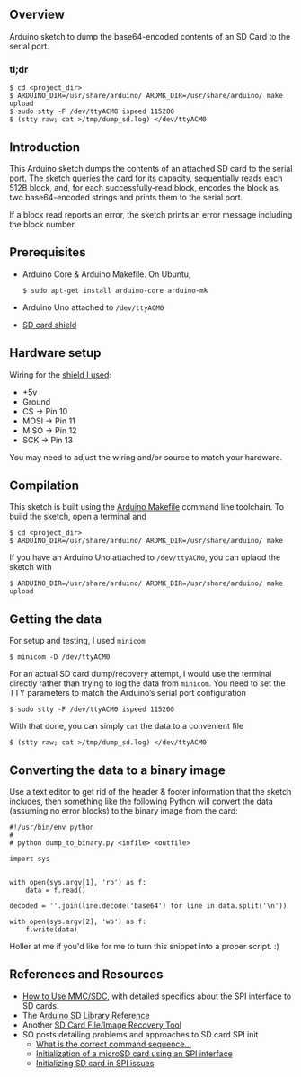 ## Overview

Arduino sketch to dump the base64-encoded contents of an SD Card to the serial
port.

### tl;dr

    $ cd <project_dir>
    $ ARDUINO_DIR=/usr/share/arduino/ ARDMK_DIR=/usr/share/arduino/ make upload
    $ sudo stty -F /dev/ttyACM0 ispeed 115200
    $ (stty raw; cat >/tmp/dump_sd.log) </dev/ttyACM0


## Introduction

This Arduino sketch dumps the contents of an attached SD card to the serial
port. The sketch queries the card for its capacity, sequentially reads each
512B block, and, for each successfully-read block, encodes the block as two
base64-encoded strings and prints them to the serial port.

If a block read reports an error, the sketch prints an error message including
the block number.


## Prerequisites

* Arduino Core & Arduino Makefile. On Ubuntu,

      $ sudo apt-get install arduino-core arduino-mk

* Arduino Uno attached to `/dev/ttyACM0`
* [SD card shield](http://www.microcenter.com/product/476328/SD_Card_Logging_Shield_-_2_Pack)


## Hardware setup

Wiring for the [shield I used](https://forum.vellemanprojects.eu/t/vma304-no-documentation/28218/2):

* +5v
* Ground
* CS → Pin 10
* MOSI → Pin 11
* MISO → Pin 12
* SCK → Pin 13

You may need to adjust the wiring and/or source to match your hardware.


## Compilation

This sketch is built using the [Arduino Makefile](https://github.com/sudar/Arduino-Makefile)
command line toolchain. To build the sketch, open a terminal and

    $ cd <project_dir>
    $ ARDUINO_DIR=/usr/share/arduino/ ARDMK_DIR=/usr/share/arduino/ make

If you have an Arduino Uno attached to `/dev/ttyACM0`, you can uplaod the
sketch with

    $ ARDUINO_DIR=/usr/share/arduino/ ARDMK_DIR=/usr/share/arduino/ make upload


## Getting the data

For setup and testing, I used `minicom`

    $ minicom -D /dev/ttyACM0

For an actual SD card dump/recovery attempt, I would use the terminal directly
rather than trying to log the data from `minicom`. You need to set the TTY
parameters to match the Arduino’s serial port configuration

    $ sudo stty -F /dev/ttyACM0 ispeed 115200

With that done, you can simply `cat` the data to a convenient file

    $ (stty raw; cat >/tmp/dump_sd.log) </dev/ttyACM0


## Converting the data to a binary image

Use a text editor to get rid of the header & footer information that the
sketch includes, then something like the following Python will convert the
data (assuming no error blocks) to the binary image from the card:

    #!/usr/bin/env python
    #
    # python dump_to_binary.py <infile> <outfile>

    import sys


    with open(sys.argv[1], 'rb') as f:
        data = f.read()

    decoded = ''.join(line.decode('base64') for line in data.split('\n'))

    with open(sys.argv[2], 'wb') as f:
        f.write(data)

Holler at me if you'd like for me to turn this snippet into a proper script. :)


## References and Resources

* [How to Use MMC/SDC](http://elm-chan.org/docs/mmc/mmc_e.html), with detailed
  specifics about the SPI interface to SD cards.
* The [Arduino SD Library Reference](https://www.arduino.cc/en/Reference/SD)
* Another [SD Card File/Image Recovery Tool](http://tech.tiefpunkt.com/2013/08/sd-card-recovery-using-an-arduino/)
* SO posts detailing problems and approaches to SD card SPI init
  * [What is the correct command sequence…](https://electronics.stackexchange.com/q/77417)
  * [Initialization of a microSD card using an SPI interface](https://stackoverflow.com/q/955587)
  * [Initializing SD card in SPI issues](https://stackoverflow.com/q/2365897)
